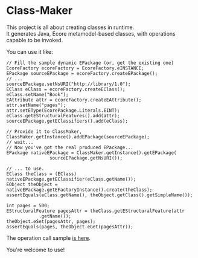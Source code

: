 Class-Maker
===========

This project is all about creating classes in runtime.  
It generates Java, Ecore metamodel-based classes, with operations capable to be invoked.


You can use it like:  

    // Fill the sample dynamic EPackage (or, get the existing one)
    EcoreFactory ecoreFactory = EcoreFactory.eINSTANCE;
    EPackage sourceEPackage = ecoreFactory.createEPackage();
    // ... 
    sourceEPackage.setNsURI("http://library/1.0");
    EClass eClass = ecoreFactory.createEClass();
    eClass.setName("Book");
    EAttribute attr = ecoreFactory.createEAttribute();
    attr.setName("pages");
    attr.setEType(EcorePackage.Literals.EINT);
    eClass.getEStructuralFeatures().add(attr);
    sourceEPackage.getEClassifiers().add(eClass);
    
    // Provide it to ClassMaker,
    ClassMaker.getInstance().addEPackage(sourceEPackage);
    // wait...
    // Now you've got the real produced EPackage...
    EPackage nativeEPackage = ClassMaker.getInstance().getEPackage(
    	            sourceEPackage.getNsURI());

    // ... to use.
    EClass theClass = (EClass) nativeEPackage.getEClassifier(eClass.getName());
    EObject theObject = nativeEPackage.getEFactoryInstance().create(theClass);
    assertEquals(eClass.getName(), theObject.getClass().getSimpleName());

    int pages = 500;
    EStructuralFeature pagesAttr = theClass.getEStructuralFeature(attr
                .getName());
    theObject.eSet(pagesAttr, pages);
    assertEquals(pages, theObject.eGet(pagesAttr));  
  
The operation call sample [is here](/kirillzotkin/Class-Maker/blob/master/org.k.classmaker.test/src/org/k/classmaker/test/Tests.java).


You're welcome to use!
